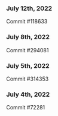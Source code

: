 ### July 12th, 2022

Commit #118633

### July 8th, 2022

Commit #294081

### July 5th, 2022

Commit #314353


### July 4th, 2022

Commit #72281
